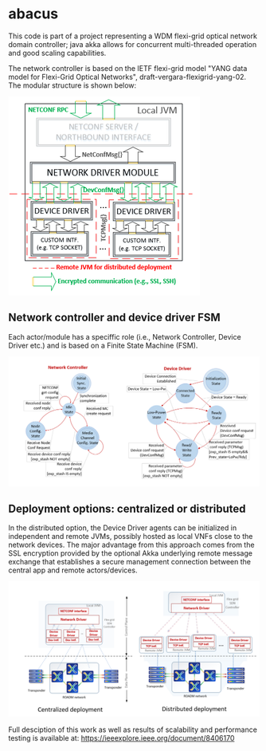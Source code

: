 # abacus
This code is part of a project representing a WDM flexi-grid optical network domain controller; java akka allows for concurrent multi-threaded operation and good scaling capabilities.

The network controller is based on the IETF flexi-grid model "YANG data model for Flexi-Grid Optical Networks", draft-vergara-flexigrid-yang-02. The modular structure is shown below:

![Alt text](/architecture.PNG?raw=true " ")

## Network controller and device driver FSM
Each actor/module has a speciffic role (i.e., Network Controller, Device Driver etc.) and is based on a Finite State Machine (FSM).

![Alt text](/FSM.PNG?raw=true " ")

## Deployment options: centralized or distributed
In the distributed option, the Device Driver agents can be initialized in independent and remote JVMs, possibly hosted as local VNFs close to the network devices. The major advantage from this approach comes from the SSL encryption provided by the optional Akka underlying remote message exchange that establishes a secure management connection between the central app and remote actors/devices. 

![Alt text](/deployment.PNG?raw=true " ")

Full desciption of this work as well as results of scalability and performance testing is available at:
 https://ieeexplore.ieee.org/document/8406170
